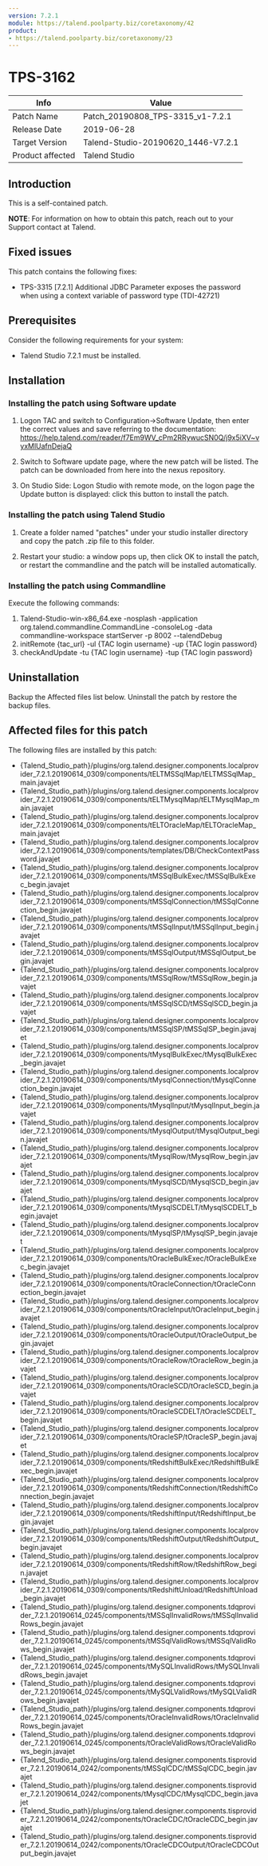 ```yaml
---
version: 7.2.1
module: https://talend.poolparty.biz/coretaxonomy/42
product:
- https://talend.poolparty.biz/coretaxonomy/23
---
```


# TPS-3162

| Info             | Value |
| ---------------- | ---------------- |
| Patch Name       | Patch\_20190808_TPS-3315\_v1-7.2.1 |
| Release Date     | 2019-06-28 |
| Target Version   | Talend-Studio-20190620\_1446-V7.2.1 |
| Product affected | Talend Studio |

## Introduction

This is a self-contained patch.

**NOTE**: For information on how to obtain this patch, reach out to your Support contact at Talend.

## Fixed issues

This patch contains the following fixes:

- TPS-3315 [7.2.1] Additional JDBC Parameter exposes the password when using a context variable of password type (TDI-42721)

## Prerequisites

Consider the following requirements for your system:

- Talend Studio 7.2.1 must be installed.


## Installation

### Installing the patch using Software update

1) Logon TAC and switch to Configuration->Software Update, then enter the correct values and save referring to the documentation: https://help.talend.com/reader/f7Em9WV_cPm2RRywucSN0Q/j9x5iXV~vyxMlUafnDejaQ

2) Switch to Software update page, where the new patch will be listed. The patch can be downloaded from here into the nexus repository.

3) On Studio Side: Logon Studio with remote mode, on the logon page the Update button is displayed: click this button to install the patch.

### Installing the patch using Talend Studio

1) Create a folder named "patches" under your studio installer directory and copy the patch .zip file to this folder.

2) Restart your studio: a window pops up, then click OK to install the patch, or restart the commandline and the patch will be installed automatically.

### Installing the patch using Commandline

Execute the following commands:

1. Talend-Studio-win-x86_64.exe -nosplash -application org.talend.commandline.CommandLine -consoleLog -data commandline-workspace startServer -p 8002 --talendDebug
2. initRemote {tac_url} -ul {TAC login username} -up {TAC login password}
3. checkAndUpdate -tu {TAC login username} -tup {TAC login password}

## Uninstallation
Backup the Affected files list below. Uninstall the patch by restore the backup files.

## Affected files for this patch

The following files are installed by this patch:

- {Talend\_Studio\_path}/plugins/org.talend.designer.components.localprovider\_7.2.1.20190614\_0309/components/tELTMSSqlMap/tELTMSSqlMap\_main.javajet
- {Talend\_Studio\_path}/plugins/org.talend.designer.components.localprovider\_7.2.1.20190614\_0309/components/tELTMysqlMap/tELTMysqlMap\_main.javajet
- {Talend\_Studio\_path}/plugins/org.talend.designer.components.localprovider\_7.2.1.20190614\_0309/components/tELTOracleMap/tELTOracleMap\_main.javajet
- {Talend\_Studio\_path}/plugins/org.talend.designer.components.localprovider\_7.2.1.20190614\_0309/components/templates/DB/CheckContextPassword.javajet
- {Talend\_Studio\_path}/plugins/org.talend.designer.components.localprovider\_7.2.1.20190614\_0309/components/tMSSqlBulkExec/tMSSqlBulkExec\_begin.javajet
- {Talend\_Studio\_path}/plugins/org.talend.designer.components.localprovider\_7.2.1.20190614\_0309/components/tMSSqlConnection/tMSSqlConnection\_begin.javajet
- {Talend\_Studio\_path}/plugins/org.talend.designer.components.localprovider\_7.2.1.20190614\_0309/components/tMSSqlInput/tMSSqlInput\_begin.javajet
- {Talend\_Studio\_path}/plugins/org.talend.designer.components.localprovider\_7.2.1.20190614\_0309/components/tMSSqlOutput/tMSSqlOutput\_begin.javajet
- {Talend\_Studio\_path}/plugins/org.talend.designer.components.localprovider\_7.2.1.20190614\_0309/components/tMSSqlRow/tMSSqlRow\_begin.javajet
- {Talend\_Studio\_path}/plugins/org.talend.designer.components.localprovider\_7.2.1.20190614\_0309/components/tMSSqlSCD/tMSSqlSCD\_begin.javajet
- {Talend\_Studio\_path}/plugins/org.talend.designer.components.localprovider\_7.2.1.20190614\_0309/components/tMSSqlSP/tMSSqlSP\_begin.javajet
- {Talend\_Studio\_path}/plugins/org.talend.designer.components.localprovider\_7.2.1.20190614\_0309/components/tMysqlBulkExec/tMysqlBulkExec\_begin.javajet
- {Talend\_Studio\_path}/plugins/org.talend.designer.components.localprovider\_7.2.1.20190614\_0309/components/tMysqlConnection/tMysqlConnection\_begin.javajet
- {Talend\_Studio\_path}/plugins/org.talend.designer.components.localprovider\_7.2.1.20190614\_0309/components/tMysqlInput/tMysqlInput\_begin.javajet
- {Talend\_Studio\_path}/plugins/org.talend.designer.components.localprovider\_7.2.1.20190614\_0309/components/tMysqlOutput/tMysqlOutput\_begin.javajet
- {Talend\_Studio\_path}/plugins/org.talend.designer.components.localprovider\_7.2.1.20190614\_0309/components/tMysqlRow/tMysqlRow\_begin.javajet
- {Talend\_Studio\_path}/plugins/org.talend.designer.components.localprovider\_7.2.1.20190614\_0309/components/tMysqlSCD/tMysqlSCD\_begin.javajet
- {Talend\_Studio\_path}/plugins/org.talend.designer.components.localprovider\_7.2.1.20190614\_0309/components/tMysqlSCDELT/tMysqlSCDELT\_begin.javajet
- {Talend\_Studio\_path}/plugins/org.talend.designer.components.localprovider\_7.2.1.20190614\_0309/components/tMysqlSP/tMysqlSP\_begin.javajet
- {Talend\_Studio\_path}/plugins/org.talend.designer.components.localprovider\_7.2.1.20190614\_0309/components/tOracleBulkExec/tOracleBulkExec\_begin.javajet
- {Talend\_Studio\_path}/plugins/org.talend.designer.components.localprovider\_7.2.1.20190614\_0309/components/tOracleConnection/tOracleConnection\_begin.javajet
- {Talend\_Studio\_path}/plugins/org.talend.designer.components.localprovider\_7.2.1.20190614\_0309/components/tOracleInput/tOracleInput\_begin.javajet
- {Talend\_Studio\_path}/plugins/org.talend.designer.components.localprovider\_7.2.1.20190614\_0309/components/tOracleOutput/tOracleOutput\_begin.javajet
- {Talend\_Studio\_path}/plugins/org.talend.designer.components.localprovider\_7.2.1.20190614\_0309/components/tOracleRow/tOracleRow\_begin.javajet
- {Talend\_Studio\_path}/plugins/org.talend.designer.components.localprovider\_7.2.1.20190614\_0309/components/tOracleSCD/tOracleSCD\_begin.javajet
- {Talend\_Studio\_path}/plugins/org.talend.designer.components.localprovider\_7.2.1.20190614\_0309/components/tOracleSCDELT/tOracleSCDELT\_begin.javajet
- {Talend\_Studio\_path}/plugins/org.talend.designer.components.localprovider\_7.2.1.20190614\_0309/components/tOracleSP/tOracleSP\_begin.javajet
- {Talend\_Studio\_path}/plugins/org.talend.designer.components.localprovider\_7.2.1.20190614\_0309/components/tRedshiftBulkExec/tRedshiftBulkExec\_begin.javajet
- {Talend\_Studio\_path}/plugins/org.talend.designer.components.localprovider\_7.2.1.20190614\_0309/components/tRedshiftConnection/tRedshiftConnection\_begin.javajet
- {Talend\_Studio\_path}/plugins/org.talend.designer.components.localprovider\_7.2.1.20190614\_0309/components/tRedshiftInput/tRedshiftInput\_begin.javajet
- {Talend\_Studio\_path}/plugins/org.talend.designer.components.localprovider\_7.2.1.20190614\_0309/components/tRedshiftOutput/tRedshiftOutput\_begin.javajet
- {Talend\_Studio\_path}/plugins/org.talend.designer.components.localprovider\_7.2.1.20190614\_0309/components/tRedshiftRow/tRedshiftRow\_begin.javajet
- {Talend\_Studio\_path}/plugins/org.talend.designer.components.localprovider\_7.2.1.20190614\_0309/components/tRedshiftUnload/tRedshiftUnload\_begin.javajet
- {Talend\_Studio\_path}/plugins/org.talend.designer.components.tdqprovider\_7.2.1.20190614\_0245/components/tMSSqlInvalidRows/tMSSqlInvalidRows\_begin.javajet
- {Talend\_Studio\_path}/plugins/org.talend.designer.components.tdqprovider\_7.2.1.20190614\_0245/components/tMSSqlValidRows/tMSSqlValidRows\_begin.javajet
- {Talend\_Studio\_path}/plugins/org.talend.designer.components.tdqprovider\_7.2.1.20190614\_0245/components/tMySQLInvalidRows/tMySQLInvalidRows\_begin.javajet
- {Talend\_Studio\_path}/plugins/org.talend.designer.components.tdqprovider\_7.2.1.20190614\_0245/components/tMySQLValidRows/tMySQLValidRows\_begin.javajet
- {Talend\_Studio\_path}/plugins/org.talend.designer.components.tdqprovider\_7.2.1.20190614\_0245/components/tOracleInvalidRows/tOracleInvalidRows\_begin.javajet
- {Talend\_Studio\_path}/plugins/org.talend.designer.components.tdqprovider\_7.2.1.20190614\_0245/components/tOracleValidRows/tOracleValidRows\_begin.javajet
- {Talend\_Studio\_path}/plugins/org.talend.designer.components.tisprovider\_7.2.1.20190614\_0242/components/tMSSqlCDC/tMSSqlCDC\_begin.javajet
- {Talend\_Studio\_path}/plugins/org.talend.designer.components.tisprovider\_7.2.1.20190614\_0242/components/tMysqlCDC/tMysqlCDC\_begin.javajet
- {Talend\_Studio\_path}/plugins/org.talend.designer.components.tisprovider\_7.2.1.20190614\_0242/components/tOracleCDC/tOracleCDC\_begin.javajet
- {Talend\_Studio\_path}/plugins/org.talend.designer.components.tisprovider\_7.2.1.20190614\_0242/components/tOracleCDCOutput/tOracleCDCOutput\_begin.javajet